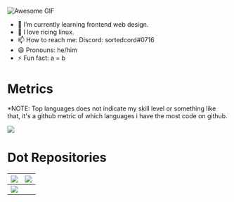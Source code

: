 ![Awesome GIF](https://raw.githubusercontent.com/sortedcord/sortedcord/main/https___static-cdn.pixlr.com_photo_online-image-editor-20201201.gif)

- 🔭 I’m currently learning frontend web design.
- 🌱 I love ricing linux.
- 📫 How to reach me: Discord: sortedcord#0716
- 😄 Pronouns: he/him
- ⚡ Fun fact: a = b

# Metrics

*NOTE: Top languages does not indicate my skill level or something like that, it's a github metric of which languages i have the most code on github.


<a href="https://github.com/anuraghazra/github-readme-stats">
  <!-- Change the `github-readme-stats.anuraghazra1.vercel.app` to `github-readme-stats.vercel.app`  -->
  <img align="center" src="https://github-readme-stats.vercel.app/api/top-langs/?username=sortedcord&layout=compact&theme=gruvbox" />
</a>

# Dot Repositories

| <a href="https://github.com/sortedcord/Gruvbox-Pink-Dots">   <!-- Change the `github-readme-stats.anuraghazra1.vercel.app` to `github-readme-stats.vercel.app`  -->   <img align="center" src="https://github-readme-stats.vercel.app/api/pin/?username=sortedcord&repo=Gruvbox-Pink-Dots&theme=gruvbox" /> </a> | <a href="https://github.com/sortedcord/Sortify">   <!-- Change the `github-readme-stats.anuraghazra1.vercel.app` to `github-readme-stats.vercel.app`  -->   <img align="center" src="https://github-readme-stats.vercel.app/api/pin/?username=sortedcord&repo=Sortify&theme=gruvbox" /> </a> |
|-------------------------------------------------------------------------------------------------------------------------------------------------------------------------------------------------------------------------------------------------------------------------------------------------------------------------------|---------------------------------------------------------------------------------------------------------------------------------------------------------------------------------------------------------------------------------------------------------------------------------------------------------------------|
| <a href="https://github.com/sortedcord/sweet-mars-i3">   <!-- Change the `github-readme-stats.anuraghazra1.vercel.app` to `github-readme-stats.vercel.app`  -->   <img align="center" src="https://github-readme-stats.vercel.app/api/pin/?username=sortedcord&repo=sweet-mars-i3&theme=gruvbox" /> </a>     |                                                                                                                                                                                                                                                                                                                     |

